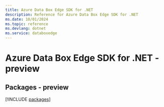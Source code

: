 ```yaml
---
title: Azure Data Box Edge SDK for .NET
description: Reference for Azure Data Box Edge SDK for .NET
ms.date: 10/01/2024
ms.topic: reference
ms.devlang: dotnet
ms.service: databoxedge
---
```

# Azure Data Box Edge SDK for .NET - preview
## Packages - preview
[!INCLUDE [packages](data-box-edge-index.md)]